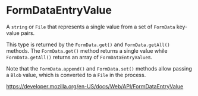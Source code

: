 # FormDataEntryValue

A `string` or `File` that represents a single value from a set of `FormData` key-value pairs.

This type is returned by the `FormData.get()` and `FormData.getAll()` methods. The `FormData.get()` method returns a single value while `FormData.getAll()` returns an array of `FormDataEntryValue`s.

Note that the `FormData.append()` and `FormData.set()` methods allow passing a `Blob` value, which is converted to a `File` in the process.

<a href="https://developer.mozilla.org/en-US/docs/Web/API/FormDataEntryValue" class="_attribution-link">https://developer.mozilla.org/en-US/docs/Web/API/FormDataEntryValue</a>
